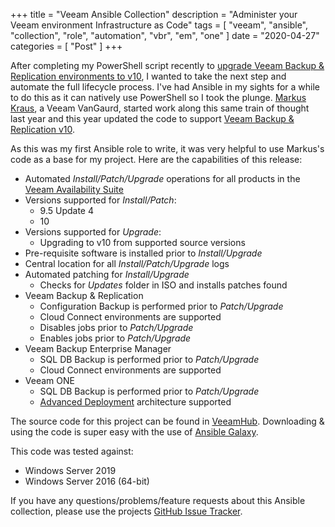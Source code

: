 +++
title = "Veeam Ansible Collection"
description = "Administer your Veeam environment Infrastructure as Code"
tags = [
    "veeam",
    "ansible",
    "collection",
    "role",
    "automation",
    "vbr",
    "em",
    "one"
]
date = "2020-04-27"
categories = [
    "Post"
]
+++

After completing my PowerShell script recently to [upgrade Veeam Backup & Replication environments to v10](https://github.com/VeeamHub/powershell/tree/master/BR-UpgradeV10), I wanted to take the next step and automate the full lifecycle process. I've had Ansible in my sights for a while to do this as it can natively use PowerShell so I took the plunge. [Markus Kraus](https://twitter.com/vMarkus_K), a Veeam VanGaurd, started work along this same train of thought last year and this year updated the code to support [Veeam Backup & Replication v10](https://mycloudrevolution.com/en/2020/02/05/veeam-availability-suite-10-unattended-installation/).

As this was my first Ansible role to write, it was very helpful to use Markus's code as a base for my project. Here are the capabilities of this release:

* Automated *Install/Patch/Upgrade* operations for all products in the [Veeam Availability Suite](https://www.veeam.com/data-center-availability-suite.html)
* Versions supported for *Install/Patch*:
  * 9.5 Update 4
  * 10
* Versions supported for *Upgrade*:
  * Upgrading to v10 from supported source versions
* Pre-requisite software is installed prior to *Install/Upgrade*
* Central location for all *Install/Patch/Upgrade* logs
* Automated patching for *Install/Upgrade*
  * Checks for *Updates* folder in ISO and installs patches found
* Veeam Backup & Replication
  * Configuration Backup is performed prior to *Patch/Upgrade*
  * Cloud Connect environments are supported
  * Disables jobs prior to *Patch/Upgrade*
  * Enables jobs prior to *Patch/Upgrade*
* Veeam Backup Enterprise Manager
  * SQL DB Backup is performed prior to *Patch/Upgrade*
  * Cloud Connect environments are supported
* Veeam ONE
  * SQL DB Backup is performed prior to *Patch/Upgrade*
  * [Advanced Deployment](https://helpcenter.veeam.com/docs/one/deployment/advanced_deployment.html?ver=100) architecture supported

The source code for this project can be found in [VeeamHub](https://github.com/VeeamHub/veeam-ansible). Downloading & using the code is super easy with the use of [Ansible Galaxy](https://galaxy.ansible.com/veeamhub/veeam).

This code was tested against:

* Windows Server 2019
* Windows Server 2016 (64-bit)

If you have any questions/problems/feature requests about this Ansible collection, please use the projects [GitHub Issue Tracker](https://github.com/VeeamHub/veeam-ansible/issues/new/choose).
